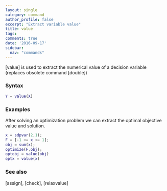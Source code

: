 ```yaml
---
layout: single
category: command
author_profile: false
excerpt: "Extract variable value"
title: value
tags:
comments: true
date: '2016-09-17'
sidebar:
  nav: "commands"
---
```


[value] is used to extract the numerical value of a decision variable (replaces obsolete command [double])

### Syntax

````matlab
Y = value(X)
````

### Examples
After solving an optimization problem we can extract the optimal objective value and solution.

````matlab
x = sdpvar(2,1);
F = [-1 <= x <= 1];
obj = sum(x);
optimize(F,obj);
optobj = value(obj)
optx = value(x)
````


### See also
[assign], [check], [relaxvalue]
